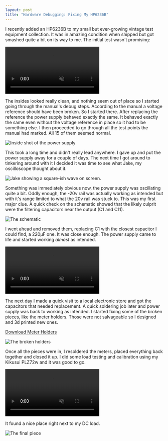 ```yaml
---
layout: post
title: "Hardware Debugging: Fixing My HP6236B"
---
```


I recently added an HP6236B to my small but ever-growing vintage test equipment
collection. It was in amazing condition when shipped but got smashed quite a bit
on its way to me. The initial test wasn't promising:

<video playsinline="" muted="muted" autoplay="autoplay" preload="auto" loop="loop">
    <source src="/files/2018-02-14-hardware-debugging-hp6236b/initial%20test.mp4" type="video/mp4">
</video>

The insides looked really clean, and nothing seem out of place so I started
going through the manual's debug steps. According to the manual a voltage
reference should have been broken. So I started there. After replacing the
reference the power supply behaved exactly the same. It behaved exactly the same
even without the voltage reference in place so it had to be something else. I
then proceeded to go through all the test points the manual had marked. All 15
of them seemed normal.

![Inside shot of the power supply](/files/2018-02-14-hardware-debugging-hp6236b/insides.jpg)

This took a long time and didn't really lead anywhere. I gave up and put the
power supply away for a couple of days. The next time I got around to tinkering
around with it I decided it was time to see what Jake, my oscilloscope thought
about it.

![Jake showing a square-ish wave on screen.](/files/2018-02-14-hardware-debugging-hp6236b/oscilloscope.jpg)

Something was immediately obvious now, the power supply was oscillating quite a
bit. Oddly enough, the -20v rail was actually working as intended but with it's
range limited to what the 20v rail was stuck to. This was my first major clue. A
quick check on the schematic showed that the likely culprit were the filtering
capacitors near the output (C1 and C11).

![The schematic](/files/2018-02-14-hardware-debugging-hp6236b/schematic.png)

I went ahead and removed them, replacing C1 with the closest capacitor I could
find, a 220µF one. It was close enough. The power supply came to life and
started working _almost_ as intended.

<video playsinline="" muted="muted" autoplay="autoplay" preload="auto" loop="loop">
    <source src="/files/2018-02-14-hardware-debugging-hp6236b/initial%20working.mp4" type="video/mp4">
</video>

The next day I made a quick visit to a local electronic store and got the
capacitors that needed replacement. A quick soldering job later and power supply
was back to working as intended. I started fixing some of the broken pieces,
like the meter holders. Those were not salvageable so I designed and 3d printed
new ones.

<script src="https://gumroad.com/js/gumroad.js"></script>
<a class="gumroad-button" href="https://gum.co/eAfVf" target="_blank">Download Meter Holders</a>

![The broken holders](/files/2018-02-14-hardware-debugging-hp6236b/holders.jpg)

Once all the pieces were in, I resoldered the meters, placed everything back
together and closed it up. I did some load testing and calibration using my
Kikusui PLZ72w and it was good to go.

<video playsinline="" muted="muted" autoplay="autoplay" preload="auto" loop="loop">
    <source src="/files/2018-02-14-hardware-debugging-hp6236b/final%20working.mp4" type="video/mp4">
</video>

It found a nice place right next to my DC load.

![The final piece](/files/2018-02-14-hardware-debugging-hp6236b/final.jpg)
